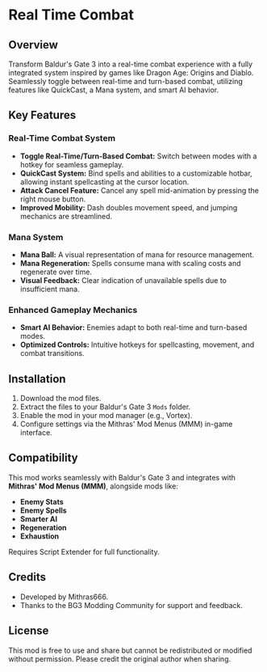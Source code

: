 # Real Time Combat 
## Overview

Transform Baldur's Gate 3 into a real-time combat experience with a fully integrated system inspired by games like Dragon Age: Origins and Diablo. Seamlessly toggle between real-time and turn-based combat, utilizing features like QuickCast, a Mana system, and smart AI behavior.

## Key Features

### Real-Time Combat System
- **Toggle Real-Time/Turn-Based Combat:** Switch between modes with a hotkey for seamless gameplay.
- **QuickCast System:** Bind spells and abilities to a customizable hotbar, allowing instant spellcasting at the cursor location.
- **Attack Cancel Feature:** Cancel any spell mid-animation by pressing the right mouse button.
- **Improved Mobility:** Dash doubles movement speed, and jumping mechanics are streamlined.

### Mana System
- **Mana Ball:** A visual representation of mana for resource management.
- **Mana Regeneration:** Spells consume mana with scaling costs and regenerate over time.
- **Visual Feedback:** Clear indication of unavailable spells due to insufficient mana.

### Enhanced Gameplay Mechanics
- **Smart AI Behavior:** Enemies adapt to both real-time and turn-based modes.
- **Optimized Controls:** Intuitive hotkeys for spellcasting, movement, and combat transitions.

## Installation

1. Download the mod files.
2. Extract the files to your Baldur's Gate 3 `Mods` folder.
3. Enable the mod in your mod manager (e.g., Vortex).
4. Configure settings via the Mithras' Mod Menus (MMM) in-game interface.

## Compatibility

This mod works seamlessly with Baldur's Gate 3 and integrates with **Mithras' Mod Menus (MMM)**, alongside mods like:
- **Enemy Stats**
- **Enemy Spells**
- **Smarter AI**
- **Regeneration**
- **Exhaustion**

Requires Script Extender for full functionality.

## Credits

- Developed by Mithras666.
- Thanks to the BG3 Modding Community for support and feedback.

## License

This mod is free to use and share but cannot be redistributed or modified without permission. Please credit the original author when sharing.
